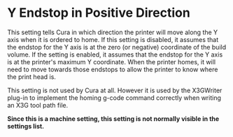 Y Endstop in Positive Direction
====
This setting tells Cura in which direction the printer will move along the Y axis when it is ordered to home. If this setting is disabled, it assumes that the endstop for the Y axis is at the zero (or negative) coordinate of the build volume. If the setting is enabled, it assumes that the endstop for the Y axis is at the printer's maximum Y coordinate. When the printer homes, it will need to move towards those endstops to allow the printer to know where the print head is.

This setting is not used by Cura at all. However it is used by the X3GWriter plug-in to implement the homing g-code command correctly when writing an X3G tool path file.

**Since this is a machine setting, this setting is not normally visible in the settings list.**